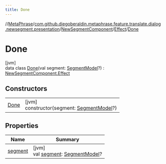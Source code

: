 ```yaml
---
title: Done
---
```

//[MetaPhrase](../../../../../index.html)/[com.github.diegoberaldin.metaphrase.feature.translate.dialog.newsegment.presentation](../../../index.html)/[NewSegmentComponent](../../index.html)/[Effect](../index.html)/[Done](index.html)



# Done



[jvm]\
data class [Done](index.html)(val segment: [SegmentModel](../../../../com.github.diegoberaldin.metaphrase.domain.project.data/-segment-model/index.html)?) : [NewSegmentComponent.Effect](../index.html)



## Constructors


| | |
|---|---|
| [Done](-done.html) | [jvm]<br>constructor(segment: [SegmentModel](../../../../com.github.diegoberaldin.metaphrase.domain.project.data/-segment-model/index.html)?) |


## Properties


| Name | Summary |
|---|---|
| [segment](segment.html) | [jvm]<br>val [segment](segment.html): [SegmentModel](../../../../com.github.diegoberaldin.metaphrase.domain.project.data/-segment-model/index.html)? |

